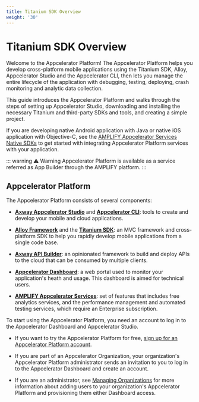 ```yaml
---
title: Titanium SDK Overview
weight: '30'
---
```


# Titanium SDK Overview

Welcome to the Appcelerator Platform! The Appcelerator Platform helps you develop cross-platform mobile applications using the Titanium SDK, Alloy, Appcelerator Studio and the Appcelerator CLI, then lets you manage the entire lifecycle of the application with debugging, testing, deploying, crash monitoring and analytic data collection.

This guide introduces the Appcelerator Platform and walks through the steps of setting up Appcelerator Studio, downloading and installing the necessary Titanium and third-party SDKs and tools, and creating a simple project.

If you are developing native Android application with Java or native iOS application with Objective-C, see the [AMPLIFY Appcelerator Services Native SDKs](/guide/AMPLIFY_Appcelerator_Services/AMPLIFY_Appcelerator_Platform_Services_How-tos/AMPLIFY_Appcelerator_Services_Native_SDKs/) to get started with integrating Appcelerator Platform services with your application.

::: warning ⚠️ Warning
Appcelerator Platform is available as a service referred as App Builder through the AMPLIFY platform.
:::

## Appcelerator Platform

The Appcelerator Platform consists of several components:

* **[Axway Appcelerator Studio](/guide/Axway_Appcelerator_Studio/)** and **[Appcelerator CLI](/guide/Appcelerator_CLI/)**: tools to create and develop your mobile and cloud applications.

* **[Alloy Framework](/guide/Alloy_Framework/)** and the **[Titanium SDK](/guide/Titanium_SDK/)**: an MVC framework and cross-platform SDK to help you rapidly develop mobile applications from a single code base.

* **[Axway API Builder](/guide/Axway_API_Builder/)**: an opinionated framework to build and deploy APIs to the cloud that can be consumed by multiple clients.

* **[Appcelerator Dashboard](/guide/Appcelerator_Dashboard/)**: a web portal used to monitor your application's heath and usage. This dashboard is aimed for technical users.

* **[AMPLIFY Appcelerator Services](/guide/AMPLIFY_Appcelerator_Services/)**: set of features that includes free analytics services, and the performance management and automated testing services, which require an Enterprise subscription.

To start using the Appcelerator Platform, you need an account to log in to the Appcelerator Dashboard and Appcelerator Studio.

* If you want to try the Appcelerator Platform for free, [sign up for an Appcelerator Platform account](http://www.appcelerator.com/signup/).

* If you are part of an Appcelerator Organization, your organization's Appcelerator Platform administrator sends an invitation to you to log in to the Appcelerator Dashboard and create an account.

* If you are an administrator, see [Managing Organizations](/guide/Appcelerator_Dashboard/Appcelerator_Dashboard_Guide/Managing_Organizations/) for more information about adding users to your organization's Appcelerator Platform and provisioning them either Dashboard access.
